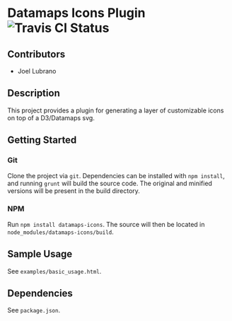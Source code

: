 # Datamaps Icons Plugin ![Travis CI Status](https://travis-ci.org/jdlubrano/datamap-icons-plugin.svg?branch=master)

## Contributors
* Joel Lubrano

## Description
This project provides a plugin for generating a layer of customizable
icons on top of a D3/Datamaps svg.

## Getting Started

### Git
Clone the project via `git`.  Dependencies can be installed with `npm install`,
and running `grunt` will build the source code.  The original and minified
versions will be present in the build directory.

### NPM
Run `npm install datamaps-icons`.  The source will then be located in 
`node_modules/datamaps-icons/build`.

## Sample Usage
See `examples/basic_usage.html`.

## Dependencies
See `package.json`.
